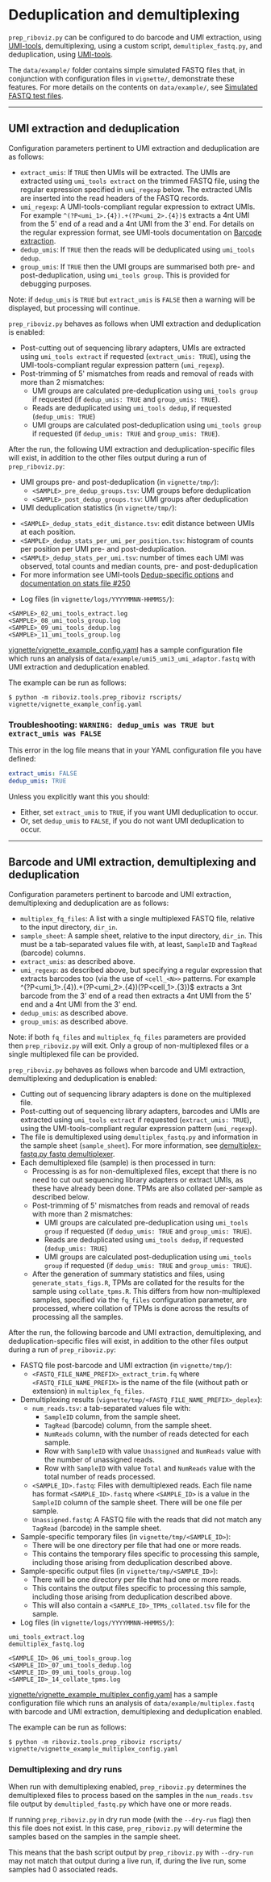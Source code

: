 # Deduplication and demultiplexing

`prep_riboviz.py` can be configured to do barcode and UMI extraction, using [UMI-tools](https://umi-tools.readthedocs.io/), demultiplexing, using a custom script, `demultiplex_fastq.py`, and deduplication, using [UMI-tools](https://umi-tools.readthedocs.io/).

The `data/example/` folder contains simple simulated FASTQ files that, in conjunction with configuration files in `vignette/`, demonstrate these features. For more details on the contents on `data/example/`, see [Simulated FASTQ test files](./data.md#simulated-fastq-test-files).

---

## UMI extraction and deduplication

Configuration parameters pertinent to UMI extraction and deduplication are as follows:

* `extract_umis`: If `TRUE` then UMIs will be extracted. The UMIs are extracted using `umi_tools extract` on the trimmed FASTQ file, using the regular expression specified in `umi_regexp` below. The extracted UMIs are inserted into the read headers of the FASTQ records.
* `umi_regexp`: A UMI-tools-compliant regular expression to extract UMIs. For example `^(?P<umi_1>.{4}).+(?P<umi_2>.{4})$` extracts a 4nt UMI from the 5' end of a read and a 4nt UMI from the 3' end. For details on the regular expression format, see UMI-tools documentation on [Barcode extraction](https://umi-tools.readthedocs.io/en/latest/reference/extract.html#barcode-extraction).
* `dedup_umis`: If `TRUE` then the reads will be deduplicated using `umi_tools dedup`.
* `group_umis`: If `TRUE` then the UMI groups are summarised both pre- and post-deduplication, using `umi_tools group`. This is provided for debugging purposes.

Note: if `dedup_umis` is `TRUE` but `extract_umis` is `FALSE` then a warning will be displayed, but processing will continue.

`prep_riboviz.py` behaves as follows when UMI extraction and deduplication is enabled:

* Post-cutting out of sequencing library adapters, UMIs are extracted using `umi_tools extract` if requested (`extract_umis: TRUE`), using the UMI-tools-compliant regular expression pattern (`umi_regexp`).
* Post-trimming of 5' mismatches from reads and removal of reads with more than 2 mismatches:
  - UMI groups are calculated pre-deduplication using `umi_tools group` if requested (if `dedup_umis: TRUE` and `group_umis: TRUE`).
  - Reads are deduplicated using `umi_tools dedup`, if requested (`dedup_umis: TRUE`)
  - UMI groups are calculated post-deduplication using `umi_tools group` if requested (if `dedup_umis: TRUE` and `group_umis: TRUE`).

After the run, the following UMI extraction and deduplication-specific files will exist, in addition to the other files output during a run of `prep_riboviz.py`:

* UMI groups pre- and post-deduplication (in `vignette/tmp/`):
  - `<SAMPLE>_pre_dedup_groups.tsv`: UMI groups before deduplication
  - `<SAMPLE>_post_dedup_groups.tsv`: UMI groups after deduplication
* UMI deduplication statistics (in `vignette/tmp/`):
 - `<SAMPLE>_dedup_stats_edit_distance.tsv`: edit distance between UMIs at each position.
  - `<SAMPLE>_dedup_stats_per_umi_per_position.tsv`: histogram of counts per position per UMI pre- and post-deduplication.
 - `<SAMPLE>_dedup_stats_per_umi.tsv`: number of times each UMI was observed, total counts and median counts, pre- and post-deduplication
 - For more information see UMI-tools [Dedup-specific options](https://umi-tools.readthedocs.io/en/latest/reference/dedup.html) and [documentation on stats file #250](https://github.com/CGATOxford/UMI-tools/issues/250)
* Log files (in `vignette/logs/YYYYMMNN-HHMMSS/`):

```
<SAMPLE>_02_umi_tools_extract.log
<SAMPLE>_08_umi_tools_group.log
<SAMPLE>_09_umi_tools_dedup.log
<SAMPLE>_11_umi_tools_group.log
```

[vignette/vignette_example_config.yaml](../vignette/vignette_example_config.yaml) has a sample configuration file which runs an analysis of `data/example/umi5_umi3_umi_adaptor.fastq` with UMI extraction and deduplication enabled.

The example can be run as follows:

```console
$ python -m riboviz.tools.prep_riboviz rscripts/ vignette/vignette_example_config.yaml 
```

### Troubleshooting: `WARNING: dedup_umis was TRUE but extract_umis was FALSE`

This error in the log file means that in your YAML configuration file you have defined:

```yaml
extract_umis: FALSE
dedup_umis: TRUE
```

Unless you explicitly want this you should:

* Either, set `extract_umis` to `TRUE`, if you want UMI deduplication to occur.
* Or, set `dedup_umis` to `FALSE`, if you do not want UMI deduplication to occur.

---

## Barcode and UMI extraction, demultiplexing and deduplication

Configuration parameters pertinent to barcode and UMI extraction, demultiplexing and deduplication are as follows:

* `multiplex_fq_files`: A list with a single multiplexed FASTQ file, relative to the input directory, `dir_in`.
* `sample_sheet`: A sample sheet, relative to the input directory, `dir_in`. This must be a tab-separated values file with, at least, `SampleID` and `TagRead` (barcode) columns.
* `extract_umis`: as described above.
* `umi_regexp`: as described above, but specifying a regular expression that extracts barcodes too (via the use of `<cell_<N>>` patterns. For example ^(?P<umi_1>.{4}).+(?P<umi_2>.{4})(?P<cell_1>.{3})$ extracts a 3nt barcode from the 3' end of a read then extracts a 4nt UMI from the 5' end and a 4nt UMI from the 3' end.
* `dedup_umis`: as described above.
* `group_umis`: as described above.

Note: if  both `fq_files` and `multiplex_fq_files` parameters are provided then `prep_riboviz.py` will exit. Only a group of non-multiplexed files or a single multiplexed file can be provided.

`prep_riboviz.py` behaves as follows when barcode and UMI extraction, demultiplexing and deduplication is enabled:

* Cutting out of sequencing library adapters is done on the multiplexed file.
* Post-cutting out of sequencing library adapters, barcodes and UMIs are extracted using `umi_tools extract` if requested (`extract_umis: TRUE`), using the UMI-tools-compliant regular expression pattern (`umi_regexp`).
* The file is demultiplexed using `demultiplex_fastq.py` and information in the sample sheet (`sample_sheet`). For more information, see [demultiplex-fastq.py fastq demultiplexer](./demultiplex-fastq.md).
* Each demultiplexed file (sample) is then processed in turn:
  - Processing is as for non-demultiplexed files, except that there is no need to cut out sequencing library adapters or extract UMIs, as these have already been done. TPMs are also collated per-sample as described below.
  - Post-trimming of 5' mismatches from reads and removal of reads with more than 2 mismatches:
    - UMI groups are calculated pre-deduplication using `umi_tools group` if requested (if `dedup_umis: TRUE` and `group_umis: TRUE`).
    - Reads are deduplicated using `umi_tools dedup`, if requested (`dedup_umis: TRUE`)
    - UMI groups are calculated post-deduplication using `umi_tools group` if requested (if `dedup_umis: TRUE` and `group_umis: TRUE`).
  - After the generation of summary statistics and files, using `generate_stats_figs.R`, TPMs are collated for the results for the sample using `collate_tpms.R`. This differs from how non-multiplexed samples, specified via the `fq_files` configuration parameter, are processed, where collation of TPMs is done across the results of processing all the samples.

After the run, the following barcode and UMI extraction, demultiplexing, and deduplication-specific files will exist, in addition to the other files output during a run of `prep_riboviz.py`:

* FASTQ file post-barcode and UMI extraction (in `vignette/tmp/`):
  - `<FASTQ_FILE_NAME_PREFIX>_extract_trim.fq` where `<FASTQ_FILE_NAME_PREFIX>` is the name of the file (without path or extension) in `multiplex_fq_files`.
* Demultiplexing results (`vignette/tmp/<FASTQ_FILE_NAME_PREFIX>_deplex`):
  - `num_reads.tsv`: a tab-separated values file with:
     - `SampleID` column, from the sample sheet.
     - `TagRead` (barcode) column, from the sample sheet.
     - `NumReads` column, with the number of reads detected for each sample.
     - Row with `SampleID` with value `Unassigned` and `NumReads` value with the number of unassigned reads.
     - Row with `SampleID` with value `Total` and `NumReads` value with the total number of reads processed. 
  - `<SAMPLE_ID>.fastq`: Files with demultiplexed reads. Each file name has format `<SAMPLE_ID>.fastq` where `<SAMPLE_ID>` is a value in the `SampleID` column of the sample sheet. There will be one file per sample.
  - `Unassigned.fastq`: A FASTQ file with the reads that did not match any `TagRead` (barcode) in the sample sheet.
* Sample-specific temporary files (in `vignette/tmp/<SAMPLE_ID>`):
  - There will be one directory per file that had one or more reads.
  - This contains the temporary files specific to processing this sample, including those arising from deduplication described above.
* Sample-specific output files (in `vignette/tmp/<SAMPLE_ID>`):
  - There will be one directory per file that had one or more reads.
  - This contains the output files specific to processing this sample, including those arising from deduplication described above.
  - This will also contain a `<SAMPLE_ID>_TPMs_collated.tsv` file for the sample.
* Log files (in `vignette/logs/YYYYMMNN-HHMMSS/`):

```
umi_tools_extract.log
demultiplex_fastq.log

<SAMPLE_ID>_06_umi_tools_group.log
<SAMPLE_ID>_07_umi_tools_dedup.log
<SAMPLE_ID>_09_umi_tools_group.log
<SAMPLE_ID>_14_collate_tpms.log
```

[vignette/vignette_example_multiplex_config.yaml](../vignette/vignette_example_multiplex_config.yaml) has a sample configuration file which runs an analysis of `data/example/multiplex.fastq` with barcode and UMI extraction, demultiplexing and deduplication enabled.

The example can be run as follows:

```console
$ python -m riboviz.tools.prep_riboviz rscripts/ vignette/vignette_example_multiplex_config.yaml 
```

### Demultiplexing and dry runs

When run with demultiplexing enabled, `prep_riboviz.py` determines the demultiplexed files to process based on the samples in the `num_reads.tsv` file output by `demultipled_fastq.py` which have one or more reads.

If running `prep_riboviz.py` in dry run mode (with the `--dry-run` flag) then this file does not exist. In this case, `prep_riboviz.py` will determine the samples based on the samples in the sample sheet.

This means that the bash script output by `prep_riboviz.py` with `--dry-run` may not match that output during a live run, if, during the live run, some samples had 0 associated reads.
